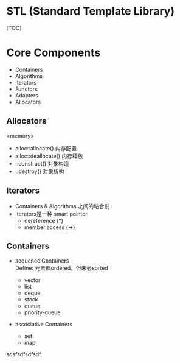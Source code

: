 # STL (Standard Template Library)

[TOC]

# Core Components
* Containers
* Algorithms
* Iterators
* Functors
* Adapters
* Allocators

## Allocators
\<memory>

* alloc::allocate()  内存配置
* alloc::deallocate()  内存释放
* ::construct()  对象构造
* ::destroy()  对象析构

## Iterators
* Containers & Algorithms 之间的粘合剂
* Iterators是一种 smart pointer
	* dereference (*)
	* member access (->)

## Containers
* sequence Containers  
  Define: 元素都ordered，但未必sorted
	* vector
	* list
	* deque
	* stack
	* queue
	* priority-queue
	
* associative Containers
	* set
	* map

sdsfsdfsdfsdf
